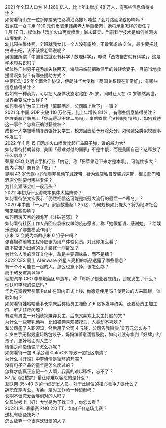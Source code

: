2021 年全国人口为 14.1260 亿人，比上年末增加 48 万人，有哪些信息值得关注？  
如何看待山东一位新郎接亲怕路滑沿路撒 5 吨盐？会对路面造成影响吗？  
石家庄一女子用 1100 元假币骗走残疾老人半扇猪肉，她将承担怎样的责任？  
1 月 17 日，媒体称「汤加火山再度喷发」尚未证实，当前科学技术是如何监测火山爆发的？  
幼儿园拍集体照，全班就我女儿一个人没有露脸，不敢奢求站 C 位，最少要把娃拍进去吧，该不该跟老师说呢？  
吴国盛所谓「中国自古就没有科学 / 数理科学」，却说「西方自古就有科学」，这是学术界共识吗？  
媒体称广州男子在汤加失联两天，海啸来临前把微信里的钱转给妻子，目前当地救援情况如何？有哪些援助方式？  
中伊启动 25 年全面合作协议，伊朗驻华大使称「两国关系现在非常好」，有哪些信息值得关注？  
假如有一种药片，可以把人身体状态定格在 25 岁，同时让人在 70 岁骤然离世，世界会变成什么样子？  
如何看待华为员工吐槽「离职困难、公司媚上欺下」一事？  
2021 年中国 GDP 突破 110 万亿元，比上年增长 8.1% ，有哪些信息值得关注？  
经理威胁讨薪民工「你玩得过中建二局吗」，事后致歉「没控制好情绪」，如何看待这一事件？怎样正确讨薪维权？  
成都一大学被曝辅导员强奸女学生，校方回应给予开除处分，如何避免类似校园事件发生？  
2022 年 1 月 15 日汤加火山喷发比起广岛原子弹，谁的威力大?  
如何看待特朗普称，美国「最难对付的国家」不是中俄，而是美国自己？这释放了什么信息？  
荣耀 CEO 赵明谈手机行业「内卷」称「把苹果卷下来才是本事」，可能性多大？国内手机厂商有多「卷」？  
昆明 43 岁代驾小哥命陨非机动车减速带，疑为酒店私自安装减速带，相关部门和酒店分别要付哪些责任？  
为什么猫咪会吐一段舌头？  
2022 年初为什么游戏本集体大幅降价？  
如何看待张文宏表示「仍然相信这可能是新冠大流行的最后一个寒冬」？  
2020 年中国「一人户」家庭数量超 1.25 亿，为何规模如此庞大？将为经济社会带来哪些影响？  
如何用魂天帝的视角写《斗破苍穹》？  
如何看待社区工作人员回应袁咏仪做防疫志愿者，称「她很低调，感谢她」？给娱乐圈起了哪些模范作用？  
小米 12 会成为新的小米 6 钉子户吗？  
张鑫旭称前端工程师应该为用户体验负责，对此你怎么看？  
应不应该为出嫁的女儿装修一间卧室？  
为什么人类的烹饪文化中，盐是主要调味品，而不是糖？  
2022 CES 展上 Alienware 外星人亮相的新品透露了哪些信息？  
有一个不可能在一起的人，怎么也忘不掉，该怎么办？  
高中的友谊真诚吗？  
理想汽车 CEO 李想炮轰团车造车，称「刷新了创业者底线」，到底发生了什么？你认可李想的说法吗？  
华为花瓣搜索引擎 Petal 在国内正式上线，你愿意使用吗？使用过的人来聊聊，体验如何？  
如何看待娃哈哈董事长宗庆后称给员工准备了 6 亿多发年终奖，还要给员工加工资、解决住房问题？  
有没有男主一开始歧视嫌弃女主，后来又喜欢上女主打脸的文？  
为什么一些哺乳动物，比如猫狗喜欢被摸头，人类却不喜欢？  
和公司签了入职须知，然后用了公司 4 元钱，公司告我赔偿 10 万元怎么办？  
4 岁左手无指男童娴熟包饺子，妈妈编善意谎言鼓励，如何让没有拿到「好牌」的孩子，更好地面对人生？  
情侣之间没话说了怎么办呢？  
如何看待一加 8 系公测 ColorOS 导致一加社区崩溃？  
为什么《开端》中李诗情是循环的开端？  
没有电子产品的童年是怎么度过的？  
怎样才能真正忘记一个人啊，我真的难以释怀，忘不了？  
87 版《红楼梦》最让你难以容忍的是什么？  
互联网 35~40 岁的一线研发人员，对于此岗位的核心竞争力是什么？  
辞职在家考公、考编，是对工作的一种逃避吗？  
长期不谈恋爱会等到对的人吗？  
父母说考上（好）大学是为了找工作，你怎么看？  
2022 LPL 春季赛 RNG 2:0 TT，如何评价这场比赛？  
送礼有哪些技巧？  
怎么放弃一个很喜欢很爱的人？  
